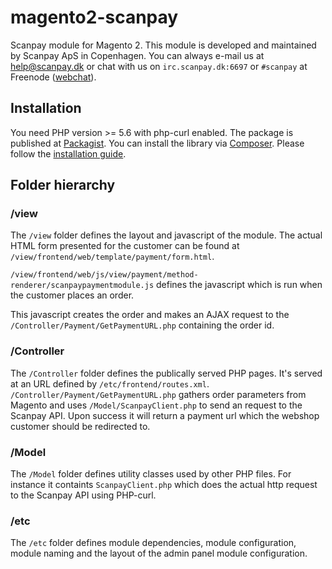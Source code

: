 # magento2-scanpay

Scanpay module for Magento 2. This module is developed and maintained by Scanpay ApS in Copenhagen. You can always e-mail us at [help@scanpay.dk](mailto:help@scanpay.dk) or chat with us on `irc.scanpay.dk:6697` or `#scanpay` at Freenode ([webchat](https://webchat.freenode.net?randomnick=1&channels=scanpay&prompt=1)).

## Installation

You need PHP version >= 5.6 with php-curl enabled. The package is published at [Packagist](https://packagist.org/packages/scanpay/magento2). You can install the library via [Composer](http://getcomposer.org/). Please follow the [installation guide](https://docs.scanpay.dk/modules/magento-2).

## Folder hierarchy

### /view
The `/view` folder defines the layout and javascript of the module.
The actual HTML form presented for the customer can be found at `/view/frontend/web/template/payment/form.html`.

`/view/frontend/web/js/view/payment/method-renderer/scanpaypaymentmodule.js` defines the javascript which is run when the customer places an order.

This javascript creates the order and makes an AJAX request to the `/Controller/Payment/GetPaymentURL.php` containing the order id.

### /Controller
The `/Controller` folder defines the publically served PHP pages.
It's served at an URL defined by `/etc/frontend/routes.xml`.
`/Controller/Payment/GetPaymentURL.php` gathers order parameters from Magento and uses `/Model/ScanpayClient.php` to send an request to the Scanpay API.
Upon success it will return a payment url which the webshop customer should be redirected to.

### /Model
The `/Model` folder defines utility classes used by other PHP files.
For instance it containts `ScanpayClient.php` which does the actual http request to the Scanpay API using PHP-curl.

### /etc
The `/etc` folder defines module dependencies, module configuration, module naming and the layout of the admin panel module configuration.
